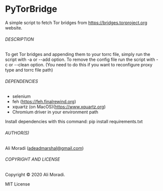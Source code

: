 # PyTorBridge
A simple script to fetch Tor bridges from https://bridges.torproject.org website.

###### DESCRIPTION

To get Tor bridges and appending them to your torrc file, simply run the script with -a or --add option.
To remove the config file run the script with -c or --clean option. (You need to do this if you want to reconfigure proxy type and torrc file path)

###### DEPENDENCIES

* selenium
* feh (https://feh.finalrewind.org)
* xquartz (on MacOS)(https://www.xquartz.org)
* Chromium driver in your environment path

Install dependencies with this command:
pip install requirements.txt

###### AUTHOR(S)

Ali Moradi (adeadmarshal@gmail.com)

###### COPYRIGHT AND LICENSE

Copyright © 2020 Ali Moradi.

MIT License
